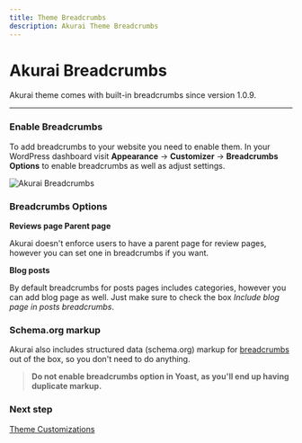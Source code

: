 ```yaml
---
title: Theme Breadcrumbs
description: Akurai Theme Breadcrumbs
---
```


# Akurai Breadcrumbs

Akurai theme comes with built-in breadcrumbs since version 1.0.9.

---

### Enable Breadcrumbs

To add breadcrumbs to your website you need to enable them. In your WordPress dashboard visit **Appearance** &#8594; **Customizer** &#8594; **Breadcrumbs Options** to enable breadcrumbs as well as adjust settings.

![Akurai Breadcrumbs](https://media.dinomatic.com/images/docs/akurai/customizer/breadcrumbs-options.png)

### Breadcrumbs Options

**Reviews page Parent page**

Akurai doesn't enforce users to have a parent page for review pages, however you can set one in breadcrumbs if you want.

**Blog posts**

By default breadcrumbs for posts pages includes categories, however you can add blog page as well. Just make sure to check the box _Include blog page in posts breadcrumbs_.

### Schema.org markup

Akurai also includes structured data (schema.org) markup for [breadcrumbs](https://developers.google.com/search/docs/data-types/breadcrumb) out of the box, so you don't need to do anything.

> **Do not enable breadcrumbs option in Yoast, as you'll end up having duplicate markup.**

### Next step

[Theme Customizations](/docs/akurai/customizations/)
